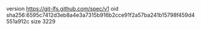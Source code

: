 version https://git-lfs.github.com/spec/v1
oid sha256:6595c7412d3eb8a4e3a7315b916b2cce91f2a57ba241b15798f459d4551a912c
size 3229
